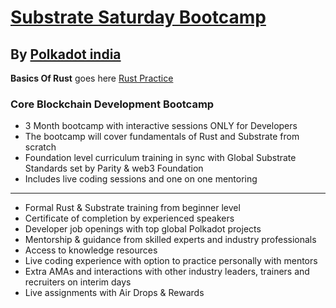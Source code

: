 # [Substrate Saturday Bootcamp](https://ss.polkadotindia.org/ "Substrate Saturday Bootcamp") 
## By [Polkadot india](https://www.polkadotindia.org/ "Polkadot india")

**Basics Of Rust** goes here [Rust Practice](https://github.com/ShivamAgarwal-code/Rust-by-practice "Rust Practice")
### **Core Blockchain Development Bootcamp**

- 3 Month bootcamp with interactive sessions ONLY for Developers 
- The bootcamp will cover fundamentals of Rust and Substrate from scratch
- Foundation level curriculum training in sync with Global Substrate Standards set by Parity & web3 Foundation
- Includes live coding sessions and one on one mentoring 

------------

-  Formal Rust & Substrate training from beginner level
-  Certificate of completion by experienced speakers
-  Developer job openings with top global Polkadot projects
-  Mentorship & guidance from skilled experts and industry professionals
-  Access to knowledge resources
-  Live coding experience with option to practice personally with mentors
-  Extra AMAs and interactions with other industry leaders, trainers and recruiters on interim days
-  Live assignments with Air Drops & Rewards
